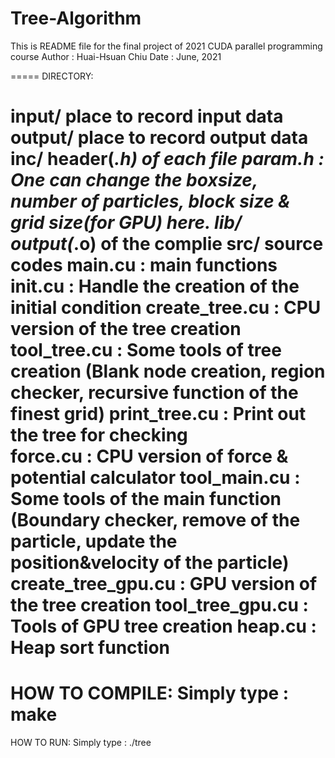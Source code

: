 # Tree-Algorithm

This is README file for the final project of 2021 CUDA parallel programming course
Author : Huai-Hsuan Chiu
Date   : June, 2021

=====
DIRECTORY:

input/	place to record input data
output/	place to record output data
inc/	header(*.h) of each file
	param.h		: One can change the boxsize, number of particles, block size & grid size(for GPU) here.
lib/	output(*.o) of the complie
src/	source codes
	main.cu		: main functions
	init.cu		: Handle the creation of the initial condition
	create_tree.cu	: CPU version of the tree creation
	tool_tree.cu	: Some tools of tree creation
	(Blank node creation, region checker, recursive function of the finest grid)
	print_tree.cu	: Print out the tree for checking	
	force.cu	: CPU version of force & potential calculator
	tool_main.cu	: Some tools of the main function
	(Boundary checker, remove of the particle, update the position&velocity of the particle)
	create_tree_gpu.cu	: GPU version of the tree creation
	tool_tree_gpu.cu	: Tools of GPU tree creation
	heap.cu			: Heap sort function
=====
HOW TO COMPILE:
Simply type :
	make
=====
HOW TO RUN:
Simply type :
	./tree
	
	










